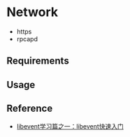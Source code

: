 # Network

- https
- rpcapd

## Requirements

## Usage

## Reference

- [libevent学习篇之一：libevent快速入门](https://www.jianshu.com/p/8ea60a8d3abb)
